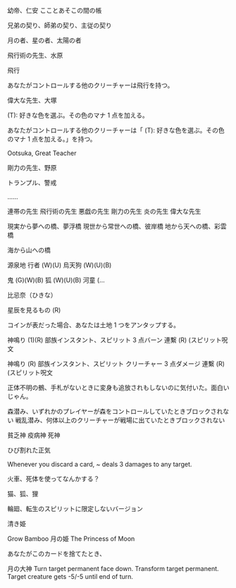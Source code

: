 幼帝、仁安
こことあそこの間の帳


兄弟の契り、師弟の契り、主従の契り

月の者、星の者、太陽の者


飛行術の先生、水原

飛行

あなたがコントロールする他のクリーチャーは飛行を持つ。


偉大な先生、大塚

(T): 好きな色を選ぶ。その色のマナ 1 点を加える。

あなたがコントロールする他のクリーチャーは「 (T): 好きな色を選ぶ。その色のマナ 1 点を加える。」を持つ。

Ootsuka, Great Teacher


剛力の先生、野原

トランプル、警戒

……


連帯の先生
飛行術の先生
悪戯の先生
剛力の先生
炎の先生
偉大な先生


現実から夢への橋、夢浮橋
現世から常世への橋、彼岸橋
地から天への橋、彩雲橋


海から山への橋

源泉地
行者 (W)(U)
烏天狗 (W)(U)(B)


鬼 (G)(W)(B)
狐 (W)(U)(B)
河童 (...


比忌奈（ひきな）

星辰を見るもの (R)

コインが表だった場合、あなたは土地 1 つをアンタップする。

神鳴り (1)(R)
部族インスタント、スピリット
3 点バーン
連繫 (R) (スピリット呪文

神鳴り (R)
部族インスタント、スピリット
クリーチャー 3 点ダメージ
連繫 (R) (スピリット呪文


正体不明の鵺、手札がないときに変身も追放されもしないのに気付いた。面白いじゃん。

森潜み、いずれかのプレイヤーが森をコントロールしていたときブロックされない
戦乱潜み、何体以上のクリーチャーが戦場に出ていたときブロックされない

貧乏神 疫病神 死神


ひび割れた正気

Whenever you discard a card, ~ deals 3 damages to any target.

火車、死体を使ってなんかする？

猫、狐、狸

輪廻、転生のスピリットに限定しないバージョン

清き姫

Grow Bamboo
月の姫
The Princess of Moon

あなたがこのカードを捨てたとき、


月の大神
Turn target permanent face down.
Transform target permanent.
Target creature gets -5/-5 until end of turn.
